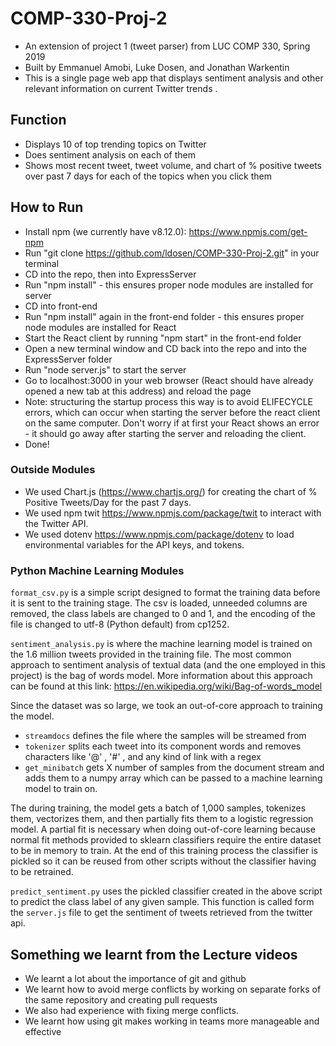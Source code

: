 # COMP-330-Proj-2

- An extension of project 1 (tweet parser) from LUC COMP 330, Spring 2019
- Built by Emmanuel Amobi, Luke Dosen, and Jonathan Warkentin
- This is a single page web app that displays sentiment analysis and other relevant information on current Twitter trends .

## Function

- Displays 10 of top trending topics on Twitter
- Does sentiment analysis on each of them
- Shows most recent tweet, tweet volume, and chart of % positive tweets over past 7 days for each of the topics when you click them

## How to Run

- Install npm (we currently have v8.12.0): https://www.npmjs.com/get-npm
- Run "git clone https://github.com/ldosen/COMP-330-Proj-2.git" in your terminal
- CD into the repo, then into ExpressServer
- Run "npm install" - this ensures proper node modules are installed for server
- CD into front-end
- Run "npm install" again in the front-end folder - this ensures proper node modules are installed for React
- Start the React client by running "npm start" in the front-end folder
- Open a new terminal window and CD back into the repo and into the ExpressServer folder
- Run "node server.js" to start the server
- Go to localhost:3000 in your web browser (React should have already opened a new tab at this address) and reload the page
- Note: structuring the startup process this way is to avoid ELIFECYCLE errors, which can occur when starting the server before the react client on the same computer. Don't worry if at first your React shows an error - it should go away after starting the server and reloading the client.
- Done!

### Outside Modules

- We used Chart.js (https://www.chartjs.org/) for creating the chart of % Positive Tweets/Day for the past 7 days.
- We used npm twit https://www.npmjs.com/package/twit to interact with the Twitter API.
- We used dotenv https://www.npmjs.com/package/dotenv to load environmental variables for the API keys, and tokens.

### Python Machine Learning Modules

`format_csv.py` is a simple script designed to format the training data before it is sent to the training stage. The csv is loaded, unneeded columns are removed, the class labels are changed to 0 and 1, and the encoding of the file is changed to utf-8 (Python default) from cp1252.

`sentiment_analysis.py` is where the machine learning model is trained on the 1.6 million tweets provided in the training file. The most common approach to sentiment analysis of textual data (and the one employed in this project) is the bag of words model. More information about this approach can be found at this link:
https://en.wikipedia.org/wiki/Bag-of-words_model

Since the dataset was so large, we took an out-of-core approach to training the model.

- `streamdocs` defines the file where the samples will be streamed from
- `tokenizer` splits each tweet into its component words and removes characters like '@' , '#' , and any kind of link with a regex
- `get_minibatch` gets X number of samples from the document stream and adds them to a numpy array which can be passed to a machine learning model to train on.

The during training, the model gets a batch of 1,000 samples, tokenizes them, vectorizes them, and then partially fits them to a logistic regression model. A partial fit is necessary when doing out-of-core learning because normal fit methods provided to sklearn classifiers require the entire dataset to be in memory to train. At the end of this training process the classifier is pickled so it can be reused from other scripts without the classifier having to be retrained.

`predict_sentiment.py` uses the pickled classifier created in the above script to predict the class label of any given sample. This function is called form the `server.js` file to get the sentiment of tweets retrieved from the twitter api.
## Something we learnt from the Lecture videos
* We learnt a lot about the importance of git and github
* We learnt how to avoid merge conflicts by working on separate forks of the same repository and creating pull requests
* We also had experience with fixing merge conflicts.
* We learnt how using git makes working in teams more manageable and effective 


